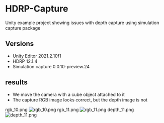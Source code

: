 # HDRP-Capture
Unity example project showing issues with depth capture using simulation capture package

## Versions
+ Unity Editor 2021.2.10f1
+ HDRP 12.1.4
+ Simulation capture 0.0.10-preview.24

## results
+ We move the camera with a cube object attached to it
+ The capture RGB image looks correct, but the depth image is not

rgb_10.png
![rgb_10.png](./CaptureResult/rgb_10.png)
rgb_11.png
![rgb_11.png](./CaptureResult/rgb_11.png)
depth_11.png
![depth_11.png](./CaptureResult/depth_11.png)
